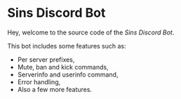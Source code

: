 # Sins Discord Bot

Hey, welcome to the source code of the *Sins Discord Bot*.

This bot includes some features such as:
- Per server prefixes,
- Mute, ban and kick commands,
- Serverinfo and userinfo command,
- Error handling,
- Also a few more features.